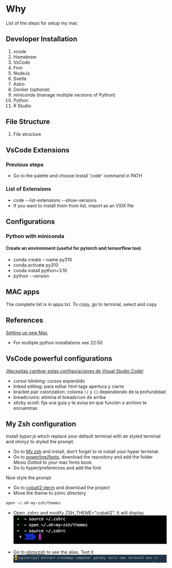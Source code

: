 # Why
List of the steps for setup my mac


## Developer Installation
1. xcode
2. Homebrew
3. VsCode
4. Fnm
5. NodeJs
6. Svelte
7. Astro
8. Docker (optional)
9. miniconda (manage multiple versions of Python)
9. Python
10. R Studio


## File Structure
1. File structure


## VsCode Extensions
### Previous steps
- Go to the palette and choose Install 'code' command in PATH 

### List of Extensions
- code --list-extensions --show-versions
- If you want to install them from list, import as an VSIX file

## Configurations
### Python with miniconda
#### Create an environment (useful for pytorch and tensorflow too)
- conda create --name py310
- conda activate py310
- conda install python=3.10
- python --version

## MAC apps
The complete list is in apps.txt. To copy, go to terminal, select and copy

## References
[Setting up new Mac](https://www.youtube.com/watch?v=mmkDyV59nRo&t=250s)
- For multiple python installations see 22:50

## VsCode powerful configurations
[¡Necesitas cambiar estas configuraciones de Visual Studio Code!](https://www.youtube.com/watch?v=uyEUVgNMvGI)

- cursor blinking: cursos expandido
- linked editing: para editar html tags apertura y cierre
- bracket pair colorization: colorea `()` y `{}` dependiendo de la profundidad
- breadcrums: elimina el breadcrum de arriba
- sticky scroll: fija una guia y te avisa en que función o archivo te encuentras


## My Zsh configuration
Install *hyper.js* which replace your default terminal with an styled terminal and ohmyz to styled the prompt.

- Go to [My zsh](https://ohmyz.sh/) and install, don't forget to re install your hyper terminal.
- Go to [powerline/fonts](https://github.com/powerline/fonts), download the repository and add the folder *Mesio Dotted* to your mac fonts book.
- Go to hyper/preferences and add the font

 Now style the prompt
 - Go to [cobalt2-iterm](https://github.com/wesbos/Cobalt2-iterm) and download the project
 - Move the theme to zshrc directory
 ```sh
 open ~/.oh-my-zsh/themes
 ```
- Open .zshrc and modify ZSH_THEME="cobalt2". It will display
![](./newprompt.png)

- Go to [ohmyzsh](https://github.com/ohmyzsh/ohmyzsh/wiki)
to see the alias. Test it
![](./aliases.png)




